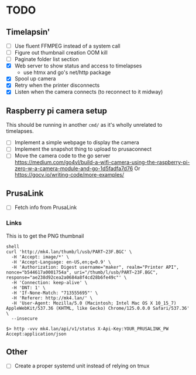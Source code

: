 # TODO

## Timelapsin'
- [ ] Use fluent FFMPEG instead of a system call
- [ ] Figure out thumbnail creation OOM kill
- [ ] Paginate folder list section
- [x] Web server to show status and access to timelapses
    - use htmx and go's net/http package
- [x] Spool up camera
- [x] Retry when the printer disconnects
- [x] Listen when the camera connects (to reconnect to it midway)

## Raspberry pi camera setup
This should be running in another `cmd/` as it's wholly unrelated to timelapses.

- [ ] Implement a simple webpage to display the camera
- [ ] Implement the snapshot thing to upload to prusaconnect
- [ ] Move the camera code to the go server
  https://medium.com/go4vl/build-a-wifi-camera-using-the-raspberry-pi-zero-w-a-camera-module-and-go-1d5fadfa7d76
  Or 
  https://gocv.io/writing-code/more-examples/

## PrusaLink
- [ ] Fetch info from PrusaLink

### Links
This is to get the PNG thumbnail
```
shell
curl 'http://mk4.lan/thumb/l/usb/PART~23F.BGC' \
  -H 'Accept: image/*' \
  -H 'Accept-Language: en-US,en;q=0.9' \
  -H 'Authorization: Digest username="maker", realm="Printer API", nonce="b544617a0001754a", uri="/thumb/l/usb/PART~23F.BGC", response="ae238d92cea2a0684a8f4cd28b6fe49c"' \
  -H 'Connection: keep-alive' \
  -H 'DNT: 1' \
  -H 'If-None-Match: "713555695"' \
  -H 'Referer: http://mk4.lan/' \
  -H 'User-Agent: Mozilla/5.0 (Macintosh; Intel Mac OS X 10_15_7) AppleWebKit/537.36 (KHTML, like Gecko) Chrome/125.0.0.0 Safari/537.36' \
  --insecure
```

```shell
$> http -vvv mk4.lan/api/v1/status X-Api-Key:YOUR_PRUSALINK_PW Accept:application/json
```



## Other
- [ ] Create a proper systemd unit instead of relying on tmux
